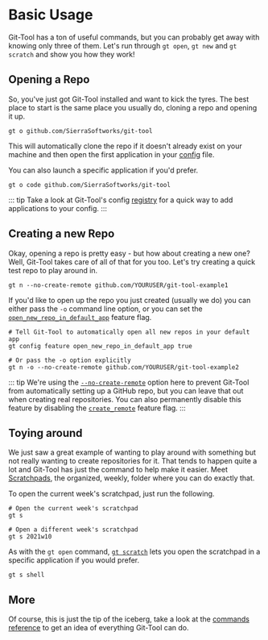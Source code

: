 # Basic Usage

Git-Tool has a ton of useful commands, but you can probably get away with knowing only three of them. Let's run through `gt open`, `gt new` and `gt scratch` and show you how they work!

## Opening a Repo

So, you've just got Git-Tool installed and want to kick the tyres. The best place to start is the same place you usually do, cloning a repo and opening it up.

```text
gt o github.com/SierraSoftworks/git-tool
```

This will automatically clone the repo if it doesn't already exist on your machine and then open the first application in your [config](../config/apps.md) file.

You can also launch a specific application if you'd prefer.

```text
gt o code github.com/SierraSoftworks/git-tool
```

::: tip Take a look at Git-Tool's config [registry](../config/registry.md) for a quick way to add applications to your config. :::

## Creating a new Repo

Okay, opening a repo is pretty easy - but how about creating a new one? Well, Git-Tool takes care of all of that for you too. Let's try creating a quick test repo to play around in.

```text
gt n --no-create-remote github.com/YOURUSER/git-tool-example1
```

If you'd like to open up the repo you just created \(usually we do\) you can either pass the `-o` command line option, or you can set the [`open_new_repo_in_default_app`](../config/features.md#open-new-repo-in-default-app) feature flag.

```text
# Tell Git-Tool to automatically open all new repos in your default app
gt config feature open_new_repo_in_default_app true

# Or pass the -o option explicitly
gt n -o --no-create-remote github.com/YOURUSER/git-tool-example2
```

::: tip We're using the [`--no-create-remote`](../commands/repos.md#new) option here to prevent Git-Tool from automatically setting up a GitHub repo, but you can leave that out when creating real repositories. You can also permanently disable this feature by disabling the [`create_remote`](../config/features.md#create-remote) feature flag. :::

## Toying around

We just saw a great example of wanting to play around with something but not really wanting to create repositories for it. That tends to happen quite a lot and Git-Tool has just the command to help make it easier. Meet [Scratchpads](../commands/scratch.md), the organized, weekly, folder where you can do exactly that.

To open the current week's scratchpad, just run the following.

```text
# Open the current week's scratchpad
gt s

# Open a different week's scratchpad
gt s 2021w10
```

As with the `gt open` command, [`gt scratch`](../commands/scratch.md) lets you open the scratchpad in a specific application if you would prefer.

```text
gt s shell
```

## More

Of course, this is just the tip of the iceberg, take a look at the [commands reference](../commands/) to get an idea of everything Git-Tool can do.


